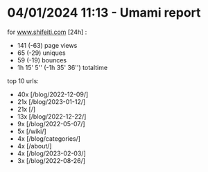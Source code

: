# 04/01/2024 11:13 - Umami report
for www.shifeiti.com [24h] :

 - 141 (-63) page views
 - 65 (-29) uniques
 - 59 (-19) bounces
 - 1h 15' 5'' (-1h 35' 36'') totaltime


top 10 urls:
 - 40x [/blog/2022-12-09/]
 - 21x [/blog/2023-01-12/]
 - 21x [/]
 - 13x [/blog/2022-12-22/]
 - 9x [/blog/2022-05-07/]
 - 5x [/wiki/]
 - 4x [/blog/categories/]
 - 4x [/about/]
 - 4x [/blog/2023-02-03/]
 - 3x [/blog/2022-08-26/]



